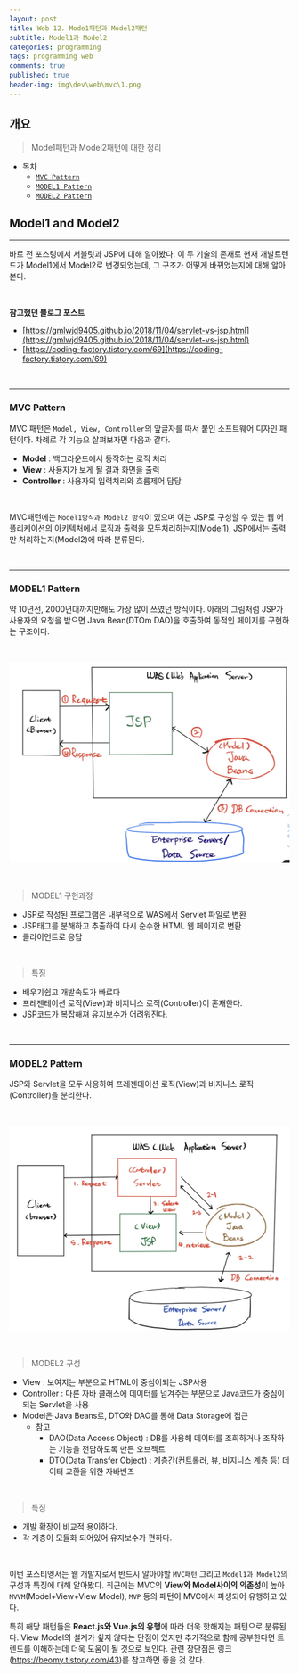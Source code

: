 ```yaml
---
layout: post
title: Web 12. Mode1패턴과 Model2패턴
subtitle: Model1과 Model2
categories: programming
tags: programming web
comments: true
published: true
header-img: img\dev\web\mvc\1.png
---
```


## 개요
> Mode1패턴과 Model2패턴에 대한 정리
  
- 목차
	- [`MVC Pattern`](#mvc-pattern)
	- [`MODEL1 Pattern`](#model1-pattern)
	- [`MODEL2 Pattern`](#model2-pattern)
  
## Model1 and Model2
---
바로 전 포스팅에서 서블릿과 JSP에 대해 알아봤다. 이 두 기술의 존재로 현재 개발트렌드가 Model1에서 Model2로 변경되었는데, 그 구조가 어떻게 바뀌었는지에 대해 알아본다.


<br>

**참고했던 블로그 포스트**

-   [https://gmlwjd9405.github.io/2018/11/04/servlet-vs-jsp.html](https://gmlwjd9405.github.io/2018/11/04/servlet-vs-jsp.html)
-   [https://coding-factory.tistory.com/69](https://coding-factory.tistory.com/69)

<br>

---
### **MVC Pattern**

MVC 패턴은 `Model, View, Controller`의 앞글자를 따서 붙인 소프트웨어 디자인 패턴이다. 차례로 각 기능으 살펴보자면 다음과 같다.

- **Model** : 백그라운드에서 동작하는 로직 처리
- **View** : 사용자가 보게 될 결과 화면을 출력
- **Controller** : 사용자의 입력처리와 흐름제어 담당

<br>

MVC패턴에는 `Model1방식과 Model2 방식`이 있으며 이는 JSP로 구성할 수 있는 웹 어플리케이션의 아키텍처에서 로직과 출력을 모두처리하는지(Model1), JSP에서는 출력만 처리하는지(Model2)에 따라 분류된다.

<br>

---
### **MODEL1 Pattern**

약 10년전, 2000년대까지만해도 가장 많이 쓰였던 방식이다. 아래의 그림처럼 JSP가 사용자의 요청을 받으면 Java Bean(DTOm DAO)을 호출하여 동적인 페이지를 구현하는 구조이다.

<br>

![그림1](/assets/img/dev\web\mvc\2.png)

<br>

> MODEL1 구현과정

- JSP로 작성된 프로그램은 내부적으로 WAS에서 Servlet 파일로 변환
- JSP태그를 분해하고 추출하여 다시 순수한 HTML 웹 페이지로 변환
- 클라이언트로 응답

<br>

> 특징

- 배우기쉽고 개발속도가 빠르다
- 프레젠테이션 로직(View)과 비지니스 로직(Controller)이 혼재한다.
- JSP코드가 복잡해져 유지보수가 어려워진다.

<br>

---
### **MODEL2 Pattern**

JSP와 Servlet을 모두 사용하여 프레젠테이션 로직(View)과 비지니스 로직(Controller)을 분리한다.

<br>

![그림1](/assets/img/dev\web\mvc\3.png)

<br>

> MODEL2 구성

- View : 보여지는 부분으로 HTML이 중심이되는 JSP사용
- Controller : 다른 자바 클래스에 데이터를 넘겨주는 부분으로 Java코드가 중심이 되는 Servlet을 사용
- Model은 Java Beans로, DTO와 DAO를 통해 Data Storage에 접근
  - 참고
    - DAO(Data Access Object) : DB를 사용해 데이터를 조회하거나 조작하는 기능을 전담하도록 만든 오브젝트
    - DTO(Data Transfer Object) : 계층간(컨트롤러, 뷰, 비지니스 계층 등) 데이터 교환을 위한 자바빈즈

<br>

> 특징

- 개발 확장이 비교적 용이하다.
- 각 계층이 모듈화 되어있어 유지보수가 편하다.

<br>


이번 포스티엥서는 웹 개발자로서 반드시 알아야할 `MVC패턴` 그리고 `Model1과 Model2`의 구성과 특징에 대해 알아봤다. 최근에는 MVC의 **View와 Model사이의 의존성**이 높아 `MVVM`(Model+View+View Model), `MVP` 등의 패턴이 MVC에서 파생되어 유행하고 있다. 

특히 해당 패턴들은 **React.js와 Vue.js의 유행**에 따라 더욱 핫해지는 패턴으로 분류된다. View Model의 설계가 슆지 않다는 단점이 있지만 추가적으로 함께 공부한다면 트렌드를 이해하는데 더욱 도움이 될 것으로 보인다. 관련 장단점은 링크(https://beomy.tistory.com/43)를 참고하면 좋을 것 같다.